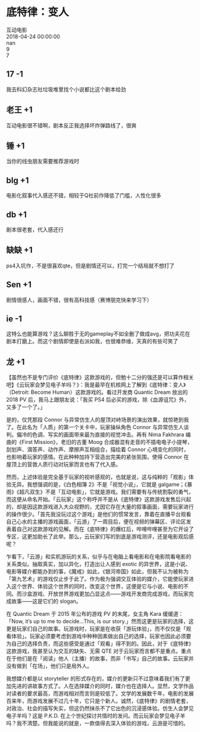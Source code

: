 



# 底特律：变人
  
互动电影  
2018-04-24 00:00:00  
nan  
9  
7
## 17 -1


我去科幻杂志社垃圾堆里找个小说都比这个剧本给劲
## 老王 +1


互动电影很不错啊，剧本反正我选择坏炸弹路线了，很爽
## 锤 +1


当你的线虫朋友需要推荐游戏时
## blg +1


电影化叙事代入感还不错，相较于Q社前作降低了门槛，人性化很多
##  db +1 


 剧本很老套，代入感还行 
## 缺缺 +1


ps4入坑作，不是很喜欢qte，但是剧情还可以，打完一个结局就不想打了
## Sen +1


剧情很感人，画面不错，很有高科技感（赛博朋克快来学习下）
## ie -1


这特么也能算游戏？这么聊胜于无的gameplay不如全删了做成avg，把功夫花在剧本打磨上。而这个剧情即使是右派如我，也很难恭维，天真的有些可笑了
## 龙 +1


【虽然也不是专门评价《底特律》这款游戏的，但勉十二分的强还是可以算作相关吧】《云玩家会梦见电子羊吗？》：我是最早在机核网上了解到《底特律：变人》（Detroit: Become Human）这款游戏的。看过开发商 Quantic Dream 放出的 2018 PV 后，我马上跟朋友说：「我买 PS4 后必买的游戏，除《血源诅咒》外，又多了一个了。」

是的，仅凭那段 Connor 与异常仿生人的屋顶对峙场景的演出效果，就惊艳到我了。在此名为「人质」的第一个关卡中，玩家操纵角色 Connor 与异常仿生人谈判。偏冷的色调、写实的画面带来最为直接的视觉冲击。再有 Nima Fakhrara 编曲的《First Mission》，老旧的古董 Moog 合成器混有走音的不插电电子小提琴，刮划声、滴答声、动作声、摩擦声互相组合，描绘着 Connor 心境变化的同时，也影响着玩家的感情。在此种种加持下营造出完美的紧张氛围，使得 Connor 在屋顶上的营救人质行动对玩家而言也有了代入感。

然而，上述体验是完全基于玩家的视听感观的，也就是说，这与纯粹的「观影」体验无异。我想强调的是，《白色相簿 2》不是「视觉小说」，它就是 galgame；《暴雨》《超凡双生》不是「互动电影」，它就是游戏。我们需要有与传统割裂的勇气，而这便从命名开始。「云玩家」这个称呼并不是从《底特律》这款游戏发售后兴起的，却是因这款游戏进入大众视野的，尤因它存在大量的叙事画面，需要玩家进行的操作很少。「首先我没玩过这个游戏」是他们的惯常发言，靠着在直播平台观看自己心水的主播的游戏画面，「云游」了一周目后，便在视频的弹幕区、评论区发表着自己对这款游戏的见解。而在《底特律》的爆红后，哔哩哔哩甚至为它开设了专区，这更加助长了此举。那么，云玩家们写的到底是游戏测评，还是电影观后感呢？

乍看下，「云游」和实机游玩的关系，似乎与在电脑上看电影和在电影院看电影的关系类似。抽取真实，加以异化，打造出让人感到 exotic 的异世界，这是小说、电影等媒介都能办到的事，《魔戒》如此，《银河帝国》如此，但我不认为被称为「第九艺术」的游戏仅止步于此了。作为极为强调交互体验的媒介，它能使玩家进入这个世界、体验这个世界的同时，改变这个世界，这便是它与小说、电影的不同。而沙盒游戏、开放世界游戏更加凸显这点——游戏开发商完成游戏，而玩家完成故事——这是它们的 slogan。

在 Quantic Dream 于 2015 年公布的游戏 PV 的末尾，女主角 Kara 缓缓道：「Now, it’s up to me to decide…This, is our story.」然而这更是玩家的选择，这更是玩家们自己的故事。玩游戏时，玩家是在收获「游玩体验」，而不仅仅是「观看体验」。玩家必须要考虑到游戏中种种因素做出自己的选择，玩家也因此必须要为自己的选择负责，而这些感受是通过「观看」得不到的。因此，对于《底特律》这款游戏，我甚至认为交互的缺失、无需 QTE 对于云玩家而言都不是重点。重点在于他们是在「阅读」他人（主播）的故事，而非「书写」自己的故事。云玩家并没有做到「在场」，他们只是局外人。

我想媒介都是以 storyteller 的形式存在的，媒介的更新只不过意味着我们有了更加先进的讲故事方式了。人在选择媒介的同时，媒介也在选择人。显然，文学作品对读者的要求最高，而游戏相对而言则是较低了。文学的发展数千年，电影的发展百来年，而游戏发展不过几十年，它只是个新人。诚然，《底特律》的剧情老套，对政治、社会的描写失实，但这仍然抹杀不了它出色的沉浸感体验。仿生人会梦见电子羊吗？这是 P.K.D. 在上个世纪探讨共情时的发问。而云玩家会梦见电子羊吗？我不清楚。但我能说的就是，一款值得去深入体验的游戏，云游是可惜的。